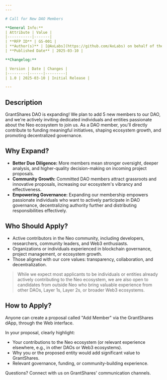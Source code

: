 ```yaml
---
---

# Call for New DAO Members

**General Info:**
| Attribute | Value |
|-----------|-------|
| **RFP ID** | GS-001 |
| **Author(s)** | [@AxLabs](https://github.com/AxLabs) on behalf of the GrantShares DAO |
| **Published Date** | 2025-03-10 |

**Changelog:**

| Version | Date | Changes |
|---------|------|---------|
| 1.0 | 2025-03-10 | Initial Release |

---
```


## Description

GrantShares DAO is expanding! We plan to add 5 new members to our DAO, and we're actively inviting dedicated individuals and entities passionate about the Neo ecosystem to join us. As a DAO member, you'll directly contribute to funding meaningful initiatives, shaping ecosystem growth, and promoting decentralized governance.

## Why Expand?

- **Better Due Diligence:** More members mean stronger oversight, deeper analysis, and higher-quality decision-making on incoming project proposals.
- **Community Growth:** Committed DAO members attract grassroots and innovative proposals, increasing our ecosystem's vibrancy and effectiveness.
- **Empowering Governance:** Expanding our membership empowers passionate individuals who want to actively participate in DAO governance, decentralizing authority further and distributing responsibilities effectively.

## Who Should Apply?

- Active contributors in the Neo community, including developers, researchers, community leaders, and Web3 enthusiasts.
- Organizations or individuals experienced in blockchain governance, project management, or ecosystem growth.
- Those aligned with our core values: transparency, collaboration, and decentralization.

> While we expect most applicants to be individuals or entities already actively contributing to the Neo ecosystem, we are also open to candidates from outside Neo who bring valuable experience from other DAOs, Layer 1s, Layer 2s, or broader Web3 ecosystems.

## How to Apply?

Anyone can create a proposal called "Add Member" via the GrantShares dApp, through the Web interface.

In your proposal, clearly highlight:
- Your contributions to the Neo ecosystem (or relevant experience elsewhere, e.g., in other DAOs or Web3 ecosystems).
- Why you or the proposed entity would add significant value to GrantShares.
- Relevant governance, funding, or community-building experience.

Questions? Connect with us on GrantShares' communication channels.